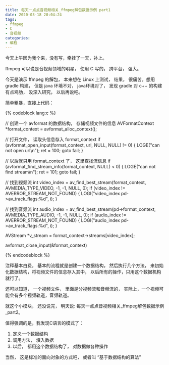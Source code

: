```yaml
---
title: 每天一点点音视频相关_ffmpeg解包数据示例 part1
date: 2020-03-18 20:04:24
tags:
- ffmpeg
- C
- 音视频
categories:
- 编程
---
```


今天上午因为我个来，没有写，牵挂了一天，补上。

ffmpeg 可以说是音视频领域的明星， 使用 C 写的， 跨平台， 强大。

今天是演示 ffmpeg 的解包， 本来想在 Linux 上测试， 结果， 很痛苦。想用 gradle
构建， 但是 java 环境不对， java环境对了， 发现 gradle 对 c++ 的构建有点鸡肋， 没深入研究， 以后再说吧。

简单粗暴，直接上代码：

{% codeblock lang:c %}

// 创建一个 avformat 的数据结构， 存储视频文件的信息
AVFormatContext *format_context = avformat_alloc_context();

// 打开文件， 读取头信息存入 format_context
if (avformat_open_input(format_context, url, NULL, NULL) != 0) {
    LOGE("can not open url\n");
    ret = 100;
    goto fail;
}

// 以后就只用 format_context 了， 这里查找流信息
if (avformat_find_stream_info(format_context, NULL) < 0) {
    LOGE("can not find stream\n");
    ret = 101;
    goto fail;
}

// 找到视频流
int video_index = av_find_best_stream(format_context, AVMEDIA_TYPE_VIDEO, -1, -1, NULL, 0);
if (video_index != AVERROR_STREAM_NOT_FOUND) {
    LOGI("video_index pd->av_track_flags:%d", i);
}

// 找到音频流
int audio_index = av_find_best_stream(pd->format_context, AVMEDIA_TYPE_AUDIO, -1, -1, NULL, 0);
if (audio_index != AVERROR_STREAM_NOT_FOUND) {
    LOGI("audio_index pd->av_track_flags:%d", i);
}

AVStream *v_stream = format_context->streams[video_index];

avformat_close_input(&format_context)

{% endcodeblock %}

注释基本白费， 基本的流程就是创建一个数据结构， 然后执行几个方法， 来初始化数据结构，将视频文件的信息存入其中， 以后所有的操作，只用这个数据机构就行了。

还可以知道， 一个视频文件， 里面是分视频流和音频流的， 实际上，一个视频可能会有多个视频轨道，音频轨道。

就这个小模块， 还没说完， 明天说: 每天一点点音视频相关_ffmpeg解包数据示例_part2。

值得强调的是，我发现C语言的模式了：

1. 定义一个数据结构
2. 调用方法， 填入数据
3. 以后， 都用这个数据结构了， 对数据做各种操作

当然， 这是标准的面向对象的方式吧， 或者叫 “基于数据结构的算法” 






